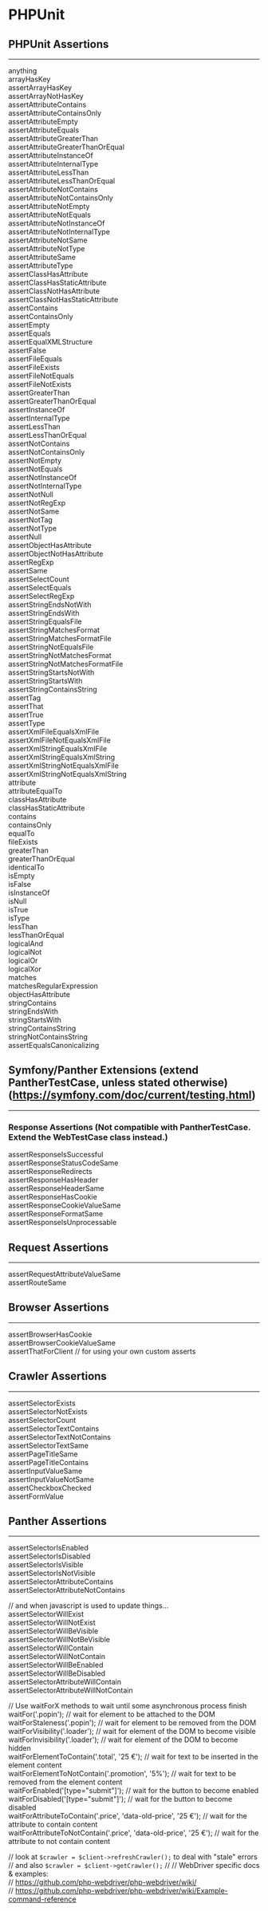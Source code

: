 # PHPUnit

## PHPUnit Assertions
---
anything  
arrayHasKey  
assertArrayHasKey  
assertArrayNotHasKey  
assertAttributeContains  
assertAttributeContainsOnly  
assertAttributeEmpty  
assertAttributeEquals  
assertAttributeGreaterThan  
assertAttributeGreaterThanOrEqual  
assertAttributeInstanceOf  
assertAttributeInternalType  
assertAttributeLessThan  
assertAttributeLessThanOrEqual  
assertAttributeNotContains  
assertAttributeNotContainsOnly  
assertAttributeNotEmpty  
assertAttributeNotEquals  
assertAttributeNotInstanceOf  
assertAttributeNotInternalType  
assertAttributeNotSame  
assertAttributeNotType  
assertAttributeSame  
assertAttributeType  
assertClassHasAttribute  
assertClassHasStaticAttribute  
assertClassNotHasAttribute  
assertClassNotHasStaticAttribute  
assertContains  
assertContainsOnly  
assertEmpty  
assertEquals  
assertEqualXMLStructure  
assertFalse  
assertFileEquals  
assertFileExists  
assertFileNotEquals  
assertFileNotExists  
assertGreaterThan  
assertGreaterThanOrEqual  
assertInstanceOf  
assertInternalType  
assertLessThan  
assertLessThanOrEqual  
assertNotContains  
assertNotContainsOnly  
assertNotEmpty  
assertNotEquals  
assertNotInstanceOf  
assertNotInternalType  
assertNotNull  
assertNotRegExp  
assertNotSame  
assertNotTag  
assertNotType  
assertNull  
assertObjectHasAttribute  
assertObjectNotHasAttribute  
assertRegExp  
assertSame  
assertSelectCount  
assertSelectEquals  
assertSelectRegExp  
assertStringEndsNotWith  
assertStringEndsWith  
assertStringEqualsFile  
assertStringMatchesFormat  
assertStringMatchesFormatFile  
assertStringNotEqualsFile  
assertStringNotMatchesFormat  
assertStringNotMatchesFormatFile  
assertStringStartsNotWith  
assertStringStartsWith  
assertStringContainsString  
assertTag  
assertThat  
assertTrue  
assertType  
assertXmlFileEqualsXmlFile  
assertXmlFileNotEqualsXmlFile  
assertXmlStringEqualsXmlFile  
assertXmlStringEqualsXmlString  
assertXmlStringNotEqualsXmlFile  
assertXmlStringNotEqualsXmlString  
attribute  
attributeEqualTo  
classHasAttribute  
classHasStaticAttribute  
contains  
containsOnly  
equalTo  
fileExists  
greaterThan  
greaterThanOrEqual  
identicalTo  
isEmpty  
isFalse  
isInstanceOf  
isNull  
isTrue  
isType  
lessThan  
lessThanOrEqual  
logicalAnd  
logicalNot  
logicalOr  
logicalXor  
matches  
matchesRegularExpression  
objectHasAttribute  
stringContains  
stringEndsWith  
stringStartsWith  
stringContainsString  
stringNotContainsString  
assertEqualsCanonicalizing  

## Symfony/Panther Extensions (extend PantherTestCase, unless stated otherwise) (https://symfony.com/doc/current/testing.html)
---
### Response Assertions (Not compatible with PantherTestCase.  Extend the WebTestCase class instead.)

assertResponseIsSuccessful  
assertResponseStatusCodeSame  
assertResponseRedirects  
assertResponseHasHeader  
assertResponseHeaderSame  
assertResponseHasCookie  
assertResponseCookieValueSame  
assertResponseFormatSame  
assertResponseIsUnprocessable

## Request Assertions
---
assertRequestAttributeValueSame  
assertRouteSame  

## Browser Assertions
---
assertBrowserHasCookie  
assertBrowserCookieValueSame  
assertThatForClient  // for using your own custom asserts

## Crawler Assertions
---
assertSelectorExists  
assertSelectorNotExists  
assertSelectorCount  
assertSelectorTextContains  
assertSelectorTextNotContains  
assertSelectorTextSame  
assertPageTitleSame  
assertPageTitleContains  
assertInputValueSame  
assertInputValueNotSame  
assertCheckboxChecked  
assertFormValue  

## Panther Assertions
---
assertSelectorIsEnabled  
assertSelectorIsDisabled  
assertSelectorIsVisible  
assertSelectorIsNotVisible  
assertSelectorAttributeContains  
assertSelectorAttributeNotContains  

// and when javascript is used to update things...  
 assertSelectorWillExist  
 assertSelectorWillNotExist  
 assertSelectorWillBeVisible  
 assertSelectorWillNotBeVisible  
 assertSelectorWillContain  
 assertSelectorWillNotContain  
 assertSelectorWillBeEnabled  
 assertSelectorWillBeDisabled  
 assertSelectorAttributeWillContain  
 assertSelectorAttributeWillNotContain  

// Use waitForX methods to wait until some asynchronous process finish  
 waitFor('.popin'); // wait for element to be attached to the DOM  
 waitForStaleness('.popin'); // wait for element to be removed from the DOM  
 waitForVisibility('.loader'); // wait for element of the DOM to become visible  
 waitForInvisibility('.loader'); // wait for element of the DOM to become hidden  
 waitForElementToContain('.total', '25 €'); // wait for text to be inserted in the element content  
 waitForElementToNotContain('.promotion', '5%'); // wait for text to be removed from the element content  
 waitForEnabled('[type="submit"]'); // wait for the button to become enabled  
 waitForDisabled('[type="submit"]'); // wait for  the button to become disabled  
 waitForAttributeToContain('.price', 'data-old-price', '25 €'); // wait for the attribute to contain content  
 waitForAttributeToNotContain('.price', 'data-old-price', '25 €'); // wait for the attribute to not contain content

// look at `$crawler = $client->refreshCrawler();` to deal with "stale" errors  
//  and also `$crawler = $client->getCrawler();`
//
// WebDriver specific docs & examples:  
// https://github.com/php-webdriver/php-webdriver/wiki/  
// https://github.com/php-webdriver/php-webdriver/wiki/Example-command-reference